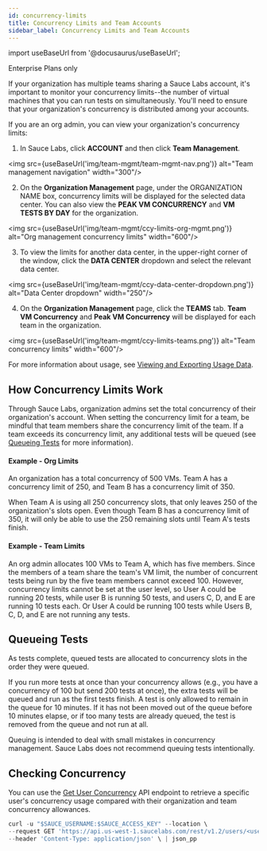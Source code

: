 ```yaml
---
id: concurrency-limits
title: Concurrency Limits and Team Accounts
sidebar_label: Concurrency Limits and Team Accounts
---
```


import useBaseUrl from '@docusaurus/useBaseUrl';

<p><span className="sauceDBlue">Enterprise Plans only</span></p>

If your organization has multiple teams sharing a Sauce Labs account, it's important to monitor your concurrency limits--the number of virtual machines that you can run tests on simultaneously. You'll need to ensure that your organization's concurrency is distributed among your accounts.

If you are an org admin, you can view your organization's concurrency limits:

1. In Sauce Labs, click **ACCOUNT** and then click **Team Management**.

<img src={useBaseUrl('img/team-mgmt/team-mgmt-nav.png')} alt="Team management navigation" width="300"/>

2. On the **Organization Management** page, under the ORGANIZATION NAME box, concurrency limits will be displayed for the selected data center. You can also view the **PEAK VM CONCURRENCY** and **VM TESTS BY DAY** for the organization.

<img src={useBaseUrl('img/team-mgmt/ccy-limits-org-mgmt.png')} alt="Org management concurrency limits" width="600"/>

3. To view the limits for another data center, in the upper-right corner of the window, click the **DATA CENTER** dropdown and select the relevant data center.

<img src={useBaseUrl('img/team-mgmt/ccy-data-center-dropdown.png')} alt="Data Center dropdown" width="250"/>

4. On the **Organization Management** page, click the **TEAMS** tab. **Team VM Concurrency** and **Peak VM Concurrency** will be displayed for each team in the organization.

<img src={useBaseUrl('img/team-mgmt/ccy-limits-teams.png')} alt="Team concurrency limits" width="600"/>

For more information about usage, see [Viewing and Exporting Usage Data](/basics/acct-team-mgmt/viewing-exporting-usage-data/).

## How Concurrency Limits Work

Through Sauce Labs, organization admins set the total concurrency of their organization's account. When setting the concurrency limit for a team, be mindful that team members share the concurrency limit of the team. If a team exceeds its concurrency limit, any additional tests will be queued (see [Queueing Tests](#queueing-tests) for more information).

#### Example - Org Limits

An organization has a total concurrency of 500 VMs. Team A has a concurrency limit of 250, and Team B has a concurrency limit of 350.

When Team A is using all 250 concurrency slots, that only leaves 250 of the organization's slots open. Even though Team B has a concurrency limit of 350, it will only be able to use the 250 remaining slots until Team A's tests finish.

#### Example - Team Limits

An org admin allocates 100 VMs to Team A, which has five members. Since the members of a team share the team's VM limit, the number of concurrent tests being run by the five team members cannot exceed 100. However, concurrency limits cannot be set at the user level, so User A could be running 20 tests, while user B is running 50 tests, and users C, D, and E are running 10 tests each. Or User A could be running 100 tests while Users B, C, D, and E are not running any tests.

## Queueing Tests

As tests complete, queued tests are allocated to concurrency slots in the order they were queued.

If you run more tests at once than your concurrency allows (e.g., you have a concurrency of 100 but send 200 tests at once), the extra tests will be queued and run as the first tests finish. A test is only allowed to remain in the queue for 10 minutes. If it has not been moved out of the queue before 10 minutes elapse, or if too many tests are already queued, the test is removed from the queue and not run at all.

Queuing is intended to deal with small mistakes in concurrency management. Sauce Labs does not recommend queuing tests intentionally.

## Checking Concurrency

You can use the [Get User Concurrency](/dev/api/accounts/#get-user-concurrency) API endpoint to retrieve a specific user's concurrency usage compared with their organization and team concurrency allowances.

```jsx title="Sample Concurrency Request"
curl -u "$SAUCE_USERNAME:$SAUCE_ACCESS_KEY" --location \
--request GET 'https://api.us-west-1.saucelabs.com/rest/v1.2/users/<username>/concurrency' \
--header 'Content-Type: application/json' \ | json_pp
```
